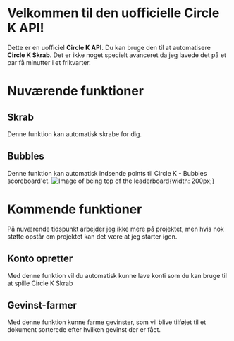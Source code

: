 # Velkommen til den uofficielle Circle K API!

Dette er en uofficiel **Circle K API**. Du kan bruge den til at automatisere **Circle K Skrab**.
Det er ikke noget specielt avanceret da jeg lavede det på et par få minutter i et frikvarter.

# Nuværende funktioner
## Skrab

Denne funktion kan automatisk skrabe for dig.

## Bubbles
Denne funktion kan automatisk indsende points til Circle K - Bubbles scoreboard'et.
![Image of being top of the leaderboard](https://imgur.com/qqfh7SJ.png){width: 200px;}

# Kommende funktioner
På nuværende tidspunkt arbejder jeg ikke mere på projektet, men hvis nok støtte opstår om projektet kan det være at jeg starter igen.
## Konto opretter
Med denne funktion vil du automatisk kunne lave konti som du kan bruge til at spille Circle K Skrab
## Gevinst-farmer
Med denne funktion kunne farme gevinster, som vil blive tilføjet til et dokument sorterede efter hvilken gevinst der er fået.
